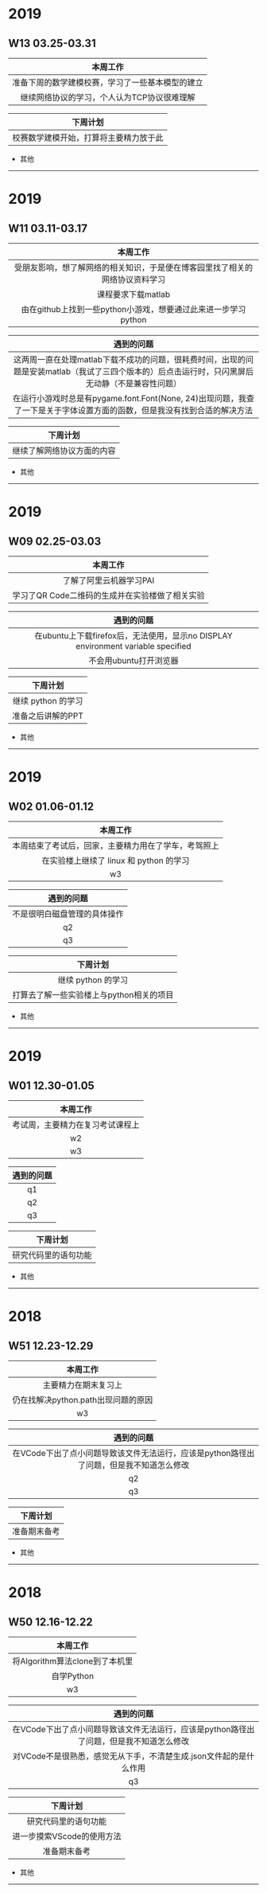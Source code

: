 # 2019
## W13 03.25-03.31
| 本周工作 | 
| :-: | 
|准备下周的数学建模校赛，学习了一些基本模型的建立|  
|继续网络协议的学习，个人认为TCP协议很难理解|




| 下周计划 | 
| :-: | 
|校赛数学建模开始，打算将主要精力放于此| 



* 其他
-------------------------------------------------------------

# 2019
## W11 03.11-03.17
| 本周工作 | 
| :-: | 
|受朋友影响，想了解网络的相关知识，于是便在博客园里找了相关的网络协议资料学习|  
|课程要求下载matlab|
|由在github上找到一些python小游戏，想要通过此来进一步学习python|


| 遇到的问题 | 
| :-: | 
|这两周一直在处理matlab下载不成功的问题，很耗费时间，出现的问题是安装matlab（我试了三四个版本的）后点击运行时，只闪黑屏后无动静（不是兼容性问题）|  
|在运行小游戏时总是有pygame.font.Font(None, 24)出现问题，我查了一下是关于字体设置方面的函数，但是我没有找到合适的解决方法|



| 下周计划 | 
| :-: | 
|继续了解网络协议方面的内容| 



* 其他
-------------------------------------------------------------
# 2019
## W09 02.25-03.03
| 本周工作 | 
| :-: | 
|了解了阿里云机器学习PAI|  
|学习了QR Code二维码的生成并在实验楼做了相关实验| 


| 遇到的问题 | 
| :-: | 
|在ubuntu上下载firefox后，无法使用，显示no DISPLAY environment variable specified|  
|不会用ubuntu打开浏览器   |



| 下周计划 | 
| :-: | 
|继续 python 的学习| 
|准备之后讲解的PPT|


* 其他
-------------------------------------------------------------

# 2019
## W02 01.06-01.12
| 本周工作 | 
| :-: | 
|本周结束了考试后，回家，主要精力用在了学车，考驾照上|  
|在实验楼上继续了 linux 和 python 的学习| 
| w3   |  

| 遇到的问题 | 
| :-: | 
|不是很明白磁盘管理的具体操作|  
| q2   | 
| q3   |  

| 下周计划 | 
| :-: | 
|继续 python 的学习| 
|打算去了解一些实验楼上与python相关的项目|


* 其他
-------------------------------------------------------------


# 2019
## W01 12.30-01.05
| 本周工作 | 
| :-: | 
|考试周，主要精力在复习考试课程上|  
| w2   | 
| w3   |  

| 遇到的问题 | 
| :-: | 
| q1|  
| q2   | 
| q3   |  

| 下周计划 | 
| :-: | 
|研究代码里的语句功能| 



* 其他
-------------------------------------------------------------



# 2018
## W51 12.23-12.29
| 本周工作 | 
| :-: | 
|主要精力在期末复习上|  
|仍在找解决python.path出现问题的原因| 
| w3   |  

| 遇到的问题 | 
| :-: | 
|在VCode下出了点小问题导致该文件无法运行，应该是python路径出了问题，但是我不知道怎么修改|  
| q2   | 
| q3   |  

| 下周计划 | 
| :-: | 
|准备期末备考| 


* 其他
-------------------------------------------------------------


# 2018
## W50 12.16-12.22
| 本周工作 | 
| :-: | 
|将Algorithm算法clone到了本机里|  
|自学Python| 
| w3   |  

| 遇到的问题 | 
| :-: | 
|在VCode下出了点小问题导致该文件无法运行，应该是python路径出了问题，但是我不知道怎么修改|  
|对VCode不是很熟悉，感觉无从下手，不清楚生成.json文件起的是什么作用| 
| q3   |  

| 下周计划 | 
| :-: | 
|研究代码里的语句功能| 
|进一步摸索VScode的使用方法|  
|准备期末备考| 


* 其他
-------------------------------------------------------------
